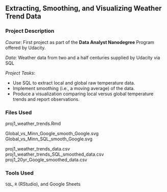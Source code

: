 ## Extracting, Smoothing, and Visualizing Weather Trend Data

### Project Description

_Course_: First project as part of the **Data Analyst Nanodegree** Program offered by Udacity.

_Data_:  Weather data from two and a half centuries supplied by Udacity via SQL

_Project Tasks_:

- Use SQL to extract local and global raw temperature data.
- Implement smoothing (i.e., a moving average) of the data.
- Produce a visualization comparing local versus global temperature trends and report observations.

### Files Used

proj1_weather_trends.Rmd

Global_vs_Minn_Google_smooth_Google.svg   
Global_vs_Minn_SQL_smooth_Google.svg    

proj1_weather_trends_data.csv    
proj1_weather_trends_SQL_smoothed_data.csv   
proj1_20yr_Google_smoothed_data.csv   



### Tools Used
`SQL`, `R` (RStudio), and Google Sheets